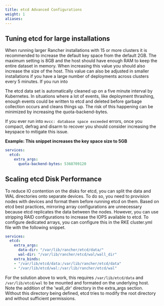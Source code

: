 ```yaml
---
title: etcd Advanced Configurations
weight: 1
aliases:
---
```


## Tuning etcd for large installations ##

When running larger Rancher installations with 15 or more clusters it is recommended to increase the default key space from the default 2GB. The maximum setting is 8GB and the host should have enough RAM to keep the entire dataset in memory. When increasing this value you should also increase the size of the host. This value can also be adjusted in smaller installations if you have a large number of deployments across clusters every 5 minutes. If you run into 

The etcd data set is automatically cleaned up on a five minute interval by Kubernetes. In situations where a lot of events, like deployment thrashing, enough events could be written to etcd and deleted before garbage collection occurs and cleans things up. The risk of this happening can be minimized by increasing the quota-backend-bytes.

If you ever run into `mvcc: database space exceeded` errors, once you compact, defrag and disarm to recover you should consider increasing the keyspace to mitigate this issue.

**Example: This snippet increases the key space size to 5GB**
```yaml
services:
  etcd:
    extra_args:
      quota-backend-bytes: 5368709120
```

## Scaling etcd Disk Performance ##

To reduce IO contention on the disks for etcd, you can split the data and WAL directories onto separate devices. To do so, you need to provision nodes with devices and format them before running etcd on them. Based on etcd best practices, mirroring array configurations are unnecessary because etcd replicates the data between the nodes. However, you can use stripping RAID configurations to increase the IOPS available to etcd. To configure dedicated arrays, you can configure this in the RKE cluster.yml file with the following snippet.

```yaml
services:
  etcd:
    extra_args:
      data-dir: "/var/lib/rancher/etcd/data/"
      wal-dir: "/var/lib/rancher/etcd/wal/wall_dir"
    extra_binds:
    - "/var/lib/etcd/data:/var/lib/rancher/etcd/data"
    - "/var/lib/etcd/wal:/var/lib/rancher/etcd/wal"
```

For the solution above to work, this requires `/var/lib/etcd/data` and `/var/lib/etcd/wal` to be mounted and formated on the underlying host. Note the addition of the 'wall_dir' directory in the extra_args section. Without this directory being defined, etcd tries to modify the root directory and without sufficient permissions.